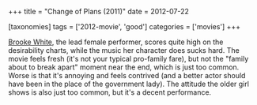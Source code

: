 +++
title = "Change of Plans (2011)"
date = 2012-07-22

[taxonomies]
tags = ['2012-movie', 'good']
categories = ['movies']
+++

[Brooke White], the lead female performer, scores quite high on the
desirability charts, while the music her character does sucks hard. The
movie feels fresh (it's not your typical pro-family fare), but not the
"family about to break apart" moment near the end, which is just too
common. Worse is that it's annoying and feels contrived (and a better
actor should have been in the place of the government lady). The
attitude the older girl shows is also just too common, but it's a
decent performance.

[Brooke White]: http://en.wikipedia.org/wiki/Brooke_White
